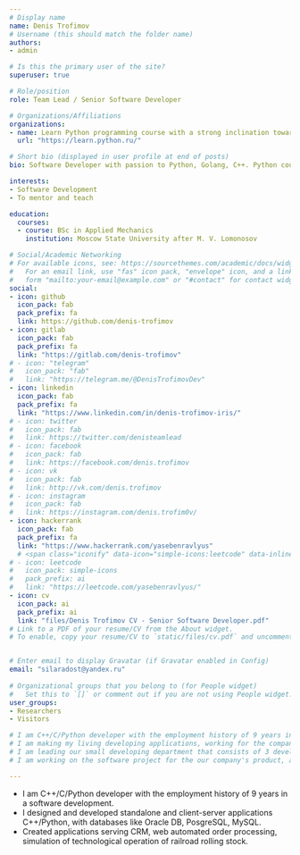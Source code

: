```yaml
---
# Display name
name: Denis Trofimov
# Username (this should match the folder name)
authors:
- admin

# Is this the primary user of the site?
superuser: true

# Role/position
role: Team Lead / Senior Software Developer

# Organizations/Affiliations
organizations:
- name: Learn Python programming course with a strong inclination towards practice
  url: "https://learn.python.ru/"

# Short bio (displayed in user profile at end of posts)
bio: Software Developer with passion to Python, Golang, C++. Python courses mentor.

interests:
- Software Development
- To mentor and teach

education:
  courses:
  - course: BSc in Applied Mechanics
    institution: Moscow State University after M. V. Lomonosov

# Social/Academic Networking
# For available icons, see: https://sourcethemes.com/academic/docs/widgets/#icons
#   For an email link, use "fas" icon pack, "envelope" icon, and a link in the
#   form "mailto:your-email@example.com" or "#contact" for contact widget.
social:
- icon: github
  icon_pack: fab
  pack_prefix: fa
  link: https://github.com/denis-trofimov
- icon: gitlab
  icon_pack: fab
  pack_prefix: fa
  link: "https://gitlab.com/denis-trofimov"
# - icon: "telegram"
#   icon_pack: "fab"
#   link: "https://telegram.me/@DenisTrofimovDev"
- icon: linkedin
  icon_pack: fab
  pack_prefix: fa
  link: "https://www.linkedin.com/in/denis-trofimov-iris/"
# - icon: twitter
#   icon_pack: fab
#   link: https://twitter.com/denisteamlead
# - icon: facebook
#   icon_pack: fab
#   link: https://facebook.com/denis.trofimov
# - icon: vk
#   icon_pack: fab
#   link: http://vk.com/denis.trofimov
# - icon: instagram
#   icon_pack: fab
#   link: https://instagram.com/denis.trofim0v/
- icon: hackerrank
  icon_pack: fab
  pack_prefix: fa
  link: "https://www.hackerrank.com/yasebenravlyus"
  # <span class="iconify" data-icon="simple-icons:leetcode" data-inline="false"></span>
# - icon: leetcode
#   icon_pack: simple-icons
#   pack_prefix: ai
#   link: "https://leetcode.com/yasebenravlyus/"  
- icon: cv
  icon_pack: ai
  pack_prefix: ai
  link: "files/Denis Trofimov CV - Senior Software Developer.pdf"
# Link to a PDF of your resume/CV from the About widget.
# To enable, copy your resume/CV to `static/files/cv.pdf` and uncomment the lines below.  


# Enter email to display Gravatar (if Gravatar enabled in Config)
email: "silaradost@yandex.ru"
  
# Organizational groups that you belong to (for People widget)
#   Set this to `[]` or comment out if you are not using People widget.  
user_groups:
- Researchers
- Visitors

# I am C++/C/Python developer with the employment history of 9 years in a software development.
# I am making my living developing applications, working for the company Vsor Systems LLC in Moscow, Russia.
# I am leading our small developing department that consists of 3 developers.
# I am working on the software project for the our company's product, an eye iris identification system. This software uses machine learning convolutional neural networks for camera image analysis (computer vision) and runs on a GPU or CPU.

---
```


* I am C++/C/Python developer with the employment history of 9 years in a software development.
* I designed and developed standalone and client-server applications  C++/Python, with databases like Oracle DB, PosgreSQL, MySQL.
* Created applications serving CRM, web automated order processing, simulation of technological operation of railroad rolling stock.